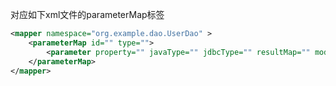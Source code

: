 对应如下xml文件的parameterMap标签

```xml
<mapper namespace="org.example.dao.UserDao" >
	<parameterMap id="" type="">  
	    <parameter property="" javaType="" jdbcType="" resultMap="" mode=" " typeHandler="" scale=""/>  
	</parameterMap>
</mapper>
```

